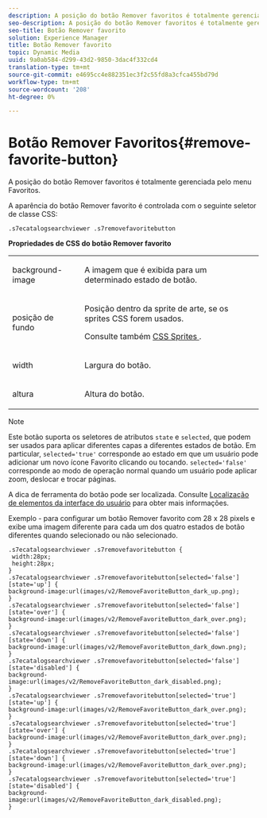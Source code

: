 ```yaml
---
description: A posição do botão Remover favoritos é totalmente gerenciada pelo menu Favoritos.
seo-description: A posição do botão Remover favoritos é totalmente gerenciada pelo menu Favoritos.
seo-title: Botão Remover favorito
solution: Experience Manager
title: Botão Remover favorito
topic: Dynamic Media
uuid: 9a0ab584-d299-43d2-9850-3dac4f332cd4
translation-type: tm+mt
source-git-commit: e4695cc4e882351ec3f2c55fd8a3cfca455bd79d
workflow-type: tm+mt
source-wordcount: '208'
ht-degree: 0%

---
```



# Botão Remover Favoritos{#remove-favorite-button}

A posição do botão Remover favoritos é totalmente gerenciada pelo menu Favoritos.

<!--<a id="section_061E550C1C1D4DB2BD663A898895B38C"></a>-->

A aparência do botão Remover favorito é controlada com o seguinte seletor de classe CSS:

```
.s7ecatalogsearchviewer .s7removefavoritebutton
```

**Propriedades de CSS do botão Remover favorito**

<table id="table_C48C56E696304C9BAFEE71BA9EA9A174"> 
 <tbody> 
  <tr> 
   <td colname="col1"> <p> <span class="codeph"> background-image  </span> </p> </td> 
   <td colname="col2"> <p> A imagem que é exibida para um determinado estado de botão. </p> </td> 
  </tr> 
  <tr> 
   <td colname="col1"> <p> <span class="codeph"> posição de fundo  </span> </p> </td> 
   <td colname="col2"> <p> Posição dentro da sprite de arte, se os sprites CSS forem usados. </p> <p>Consulte também <a href="../../../c-html5-s7-aem-asset-viewers/c-html5-ecatsearch-viewer-about/c-html5-ecatsearch-viewer-customizingviewer/c-html5-ecatsearch-viewer-customizingviewer.md#section-9d570f95eb2443aca74c1b02f6e89aff" format="dita" scope="local"> CSS Sprites </a>. </p> </td> 
  </tr> 
  <tr> 
   <td colname="col1"> <p> <span class="codeph"> width </span> </p> </td> 
   <td colname="col2"> <p>Largura do botão. </p> </td> 
  </tr> 
  <tr> 
   <td colname="col1"> <p> <span class="codeph"> altura  </span> </p> </td> 
   <td colname="col2"> <p>Altura do botão. </p> </td> 
  </tr> 
 </tbody> 
</table>

>[!NOTE]
>
>Este botão suporta os seletores de atributos `state` e `selected`, que podem ser usados para aplicar diferentes capas a diferentes estados de botão. Em particular, `selected='true'` corresponde ao estado em que um usuário pode adicionar um novo ícone Favorito clicando ou tocando. `selected='false'` corresponde ao modo de operação normal quando um usuário pode aplicar zoom, deslocar e trocar páginas.

A dica de ferramenta do botão pode ser localizada. Consulte [Localização de elementos da interface do usuário](../../../c-html5-s7-aem-asset-viewers/c-html5-ecatsearch-viewer-about/c-html5-ecatsearch-viewer-localization.md#concept-cbfc39344c494eb7b9f6a272cff0cc74) para obter mais informações.

Exemplo - para configurar um botão Remover favorito com 28 x 28 pixels e exibe uma imagem diferente para cada um dos quatro estados de botão diferentes quando selecionado ou não selecionado.

```
.s7ecatalogsearchviewer .s7removefavoritebutton { 
 width:28px; 
 height:28px; 
} 
.s7ecatalogsearchviewer .s7removefavoritebutton[selected='false'][state='up'] { 
background-image:url(images/v2/RemoveFavoriteButton_dark_up.png); 
} 
.s7ecatalogsearchviewer .s7removefavoritebutton[selected='false'][state='over'] { 
background-image:url(images/v2/RemoveFavoriteButton_dark_over.png); 
} 
.s7ecatalogsearchviewer .s7removefavoritebutton[selected='false'][state='down'] { 
background-image:url(images/v2/RemoveFavoriteButton_dark_down.png); 
} 
.s7ecatalogsearchviewer .s7removefavoritebutton[selected='false'][state='disabled'] { 
background-image:url(images/v2/RemoveFavoriteButton_dark_disabled.png); 
} 
.s7ecatalogsearchviewer .s7removefavoritebutton[selected='true'][state='up'] { 
background-image:url(images/v2/RemoveFavoriteButton_dark_over.png); 
} 
.s7ecatalogsearchviewer .s7removefavoritebutton[selected='true'][state='over'] { 
background-image:url(images/v2/RemoveFavoriteButton_dark_over.png); 
} 
.s7ecatalogsearchviewer .s7removefavoritebutton[selected='true'][state='down'] { 
background-image:url(images/v2/RemoveFavoriteButton_dark_over.png); 
} 
.s7ecatalogsearchviewer .s7removefavoritebutton[selected='true'][state='disabled'] { 
background-image:url(images/v2/RemoveFavoriteButton_dark_disabled.png); 
}
```

